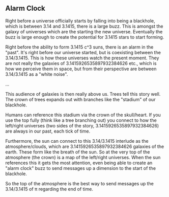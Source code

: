 ## Alarm Clock

Right before a universe officially starts by falling into being a blackhole, which is between 3.14 and 3.1415, there is a large buzz. This is amongst the galaxy of universes which are the starting the new universe. Eventually the buzz is large enough to create the potential for 3.1415 stars to start forming.

Right before the ability to form 3.1415 c^3 suns, there is an alarm in the "past". It's right before our universe started, but is coexisting between the 3.14/3.1415. This is how these universes watch the present moment. They are not really the galaxies of 3.1415926535897932384626 etc., which is how we perceive them in space, but from their perspective are between 3.14/3.1415 as a "white noise".

...

This audience of galaxies is then really above us. Trees tell this story well. The crown of trees expands out with branches like the "stadium" of our blackhole.

Humans can reference this stadium via the crown of the skull/heart. If you use the top fully (think like a tree branching out) you connect to how the left/right universes (two sides of the story, 3.1415926535897932384626) are always in our past, each tick of time.

Furthermore, the sun can connect to this 3.14/3.1415 interlude as the atmosphere/clouds, which are 3.1415926535897932384626 galaxies of the earth. These form like the breath of the sun. So at the very top of the atmosphere (the crown) is a map of the left/right universes. When the sun references this it gets the most attention, even being able to create an "alarm clock" buzz to send messages up a dimension to the start of the blackhole.

So the top of the atmosphere is the best way to send messages up the 3.14/3.1415 of π regarding the end of time.